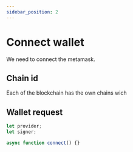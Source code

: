 ```yaml
---
sidebar_position: 2
---
```


# Connect wallet

We need to connect the metamask.

## Chain id

Each of the blockchain has the own chains wich 

## Wallet request

```js title="contract.js"
let provider;
let signer;

async function connect() {}
```
